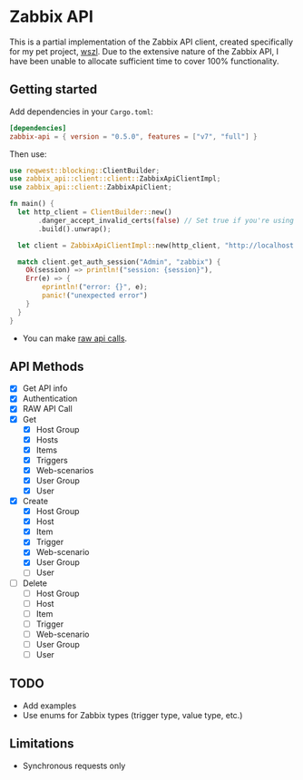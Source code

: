 # Zabbix API

This is a partial implementation of the Zabbix API client, created specifically for my pet project, [wszl](https://github.com/tinyops-ru/zabbix-lld-ws).
Due to the extensive nature of the Zabbix API, I have been unable to allocate sufficient time to cover 100% functionality.

## Getting started

Add dependencies in your `Cargo.toml`:

```toml
[dependencies]
zabbix-api = { version = "0.5.0", features = ["v7", "full"] }
```

Then use:

```rust
use reqwest::blocking::ClientBuilder;
use zabbix_api::client::client::ZabbixApiClientImpl;
use zabbix_api::client::ZabbixApiClient;

fn main() {
  let http_client = ClientBuilder::new()
       .danger_accept_invalid_certs(false) // Set true if you're using self-signed certificates.
       .build().unwrap();

  let client = ZabbixApiClientImpl::new(http_client, "http://localhost:3080/api_jsonrpc.php");

  match client.get_auth_session("Admin", "zabbix") {
    Ok(session) => println!("session: {session}"),
    Err(e) => {
        eprintln!("error: {}", e);
        panic!("unexpected error")
    }
  }
}
```

- You can make [raw api calls](src/client/client.rs#L36).

## API Methods

- [x] Get API info
- [x] Authentication
- [x] RAW API Call
- [x] Get
  - [x] Host Group
  - [x] Hosts
  - [x] Items
  - [x] Triggers
  - [x] Web-scenarios
  - [x] User Group
  - [x] User
- [x] Create
  - [x] Host Group
  - [x] Host
  - [x] Item
  - [x] Trigger
  - [x] Web-scenario
  - [x] User Group
  - [ ] User
- [ ] Delete
  - [ ] Host Group
  - [ ] Host
  - [ ] Item
  - [ ] Trigger
  - [ ] Web-scenario
  - [ ] User Group
  - [ ] User

## TODO

- Add examples
- Use enums for Zabbix types (trigger type, value type, etc.)

## Limitations

- Synchronous requests only
